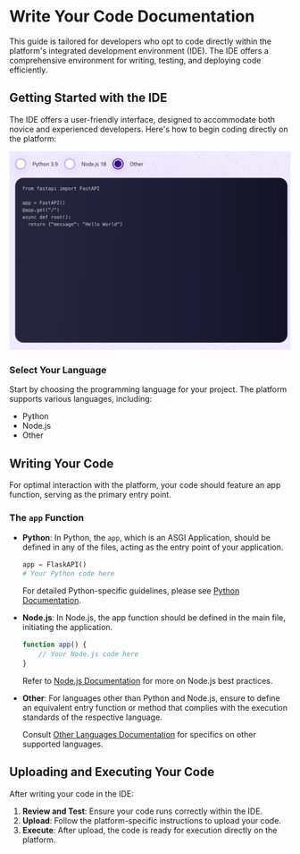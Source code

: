 # Write Your Code Documentation

This guide is tailored for developers who opt to code directly within the platform's integrated development environment (IDE). The IDE offers a comprehensive environment for writing, testing, and deploying code efficiently.

## Getting Started with the IDE

The IDE offers a user-friendly interface, designed to accommodate both novice and experienced developers. Here's how to begin coding directly on the platform:

![Execute Code](../../assets/images/console/ide.png)

### Select Your Language

Start by choosing the programming language for your project. The platform supports various languages, including:

- Python
- Node.js
- Other

## Writing Your Code

For optimal interaction with the platform, your code should feature an app function, serving as the primary entry point.

### The `app` Function

- **Python**: In Python, the `app`, which is an ASGI Application, should be defined in any of the files, acting as the entry point of your application.
  
  ```python
  app = FlaskAPI()
  # Your Python code here
  ```
  
  For detailed Python-specific guidelines, please see [Python Documentation](./languages/python.md).

- **Node.js**: In Node.js, the app function should be defined in the main file, initiating the application.
  
  ```javascript
  function app() {
      // Your Node.js code here
  }
  ```
  
  Refer to [Node.js Documentation](./languages/nodejs.md) for more on Node.js best practices.

- **Other**: For languages other than Python and Node.js, ensure to define an equivalent entry function or method that complies with the execution standards of the respective language.
  
   Consult [Other Languages Documentation](./languages/other.md) for specifics on other supported languages.

## Uploading and Executing Your Code

After writing your code in the IDE:

1. **Review and Test**: Ensure your code runs correctly within the IDE.
2. **Upload**: Follow the platform-specific instructions to upload your code.
3. **Execute**: After upload, the code is ready for execution directly on the platform.

